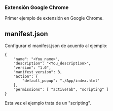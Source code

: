 ### Extensión Google Chrome
Primer ejemplo de extensión en Google Chrome.

## manifest.json
Configurar el manifest.json de acuerdo al ejemplo:

```
{
    "name": "<You_name>",
    "description": "<You_description>",
    "version": "1.0",
    "manifest_version": 3,
    "action": {
        "default_popup": "./App/index.html"
    },
    "permissions": [ "activeTab", "scripting" ]
}
```

Esta vez el ejemplo trata de un "scripting".